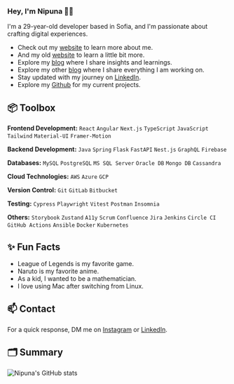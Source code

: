 ### Hey, I'm Nipuna 👋🏽 

I'm a 29-year-old developer based in Sofia, and I'm passionate about crafting digital experiences. 

- Check out my [website](https://nipunaupeksha.framer.website/) to learn more about me.
- And my old [website](https://nipunaupeksha.github.io/) to learn a little bit more.
- Explore my [blog](https://medium.com/@nipunaupeksha) where I share insights and learnings.
- Explore my other [blog](https://nipunaupeksha.hashnode.dev/) where I share everything I am working on.
- Stay updated with my journey on [LinkedIn](https://www.linkedin.com/in/nipuna-upeksha/).
- Explore my [Github](https://github.com/nipunaupeksha) for my current projects.

## 📦 Toolbox

**Frontend Development:** `React` `Angular` `Next.js` `TypeScript` `JavaScript` `Tailwind` `Material-UI` `Framer-Motion`

**Backend Development:** `Java` `Spring` `Flask` `FastAPI` `Nest.js` `GraphQL` `Firebase`

**Databases:** `MySQL` `PostgreSQL` `MS SQL Server` `Oracle DB` `Mongo DB` `Cassandra`

**Cloud Technologies:** `AWS` `Azure` `GCP`
 
**Version Control:** `Git` `GitLab` `Bitbucket`

**Testing:** `Cypress` `Playwright` `Vitest` `Postman` `Insomnia`

**Others:** `Storybook` `Zustand` `A11y` `Scrum` `Confluence` `Jira` `Jenkins` `Circle CI` `GitHub Actions` `Ansible` `Docker` `Kubernetes`
 
## ✨ Fun Facts 

- League of Legends is my favorite game.
- Naruto is my favorite anime.
- As a kid, I wanted to be a mathematician.
- I love using Mac after switching from Linux.

## 📫 Contact

 For a quick response, DM me on [Instagram](https://www.instagram.com/nipuna_upeksha/) or [LinkedIn](https://www.linkedin.com/in/nipuna-upeksha/). 

 ## 🗂️ Summary
![Nipuna's GitHub stats](https://github-readme-stats.vercel.app/api?username=nipunaupeksha&show_icons=true&theme=dark)
 
